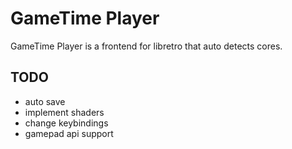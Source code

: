 GameTime Player
===============

GameTime Player is a frontend for libretro that auto detects cores.

TODO
----

-	auto save
-	implement shaders
-	change keybindings
-	gamepad api support
